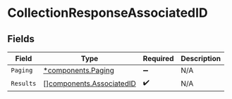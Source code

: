 # CollectionResponseAssociatedID


## Fields

| Field                                                                | Type                                                                 | Required                                                             | Description                                                          |
| -------------------------------------------------------------------- | -------------------------------------------------------------------- | -------------------------------------------------------------------- | -------------------------------------------------------------------- |
| `Paging`                                                             | [*components.Paging](../../models/components/paging.md)              | :heavy_minus_sign:                                                   | N/A                                                                  |
| `Results`                                                            | [][components.AssociatedID](../../models/components/associatedid.md) | :heavy_check_mark:                                                   | N/A                                                                  |